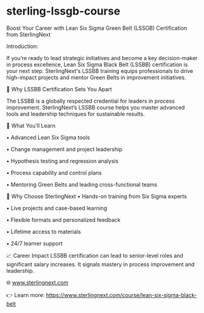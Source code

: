 # sterling-lssgb-course
Boost Your Career with Lean Six Sigma Green Belt (LSSGB) Certification from SterlingNext

Introduction: 

If you’re ready to lead strategic initiatives and become a key decision-maker in process excellence, Lean Six Sigma Black Belt (LSSBB) certification is your next step. SterlingNext's LSSBB training equips professionals to drive high-impact projects and mentor Green Belts in improvement initiatives.

🚀 Why LSSBB Certification Sets You Apart

The LSSBB is a globally respected credential for leaders in process improvement. SterlingNext’s LSSBB course helps you master advanced tools and leadership techniques for sustainable results.

🎯 What You’ll Learn

•	Advanced Lean Six Sigma tools

•	Change management and project leadership

•	Hypothesis testing and regression analysis

•	Process capability and control plans

•	Mentoring Green Belts and leading cross-functional teams



🌟 Why Choose SterlingNext
•	Hands-on training from Six Sigma experts

•	Live projects and case-based learning

•	Flexible formats and personalized feedback

•	Lifetime access to materials

•	24/7 learner support


📈 Career Impact LSSBB certification can lead to senior-level roles and significant salary increases. It signals mastery in process improvement and leadership.

🌐 www.sterlingnext.com

👉 Learn more: https://www.sterlingnext.com/course/lean-six-sigma-black-belt

